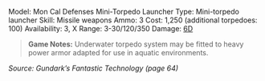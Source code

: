 Model: Mon Cal Defenses Mini-Torpedo Launcher
Type: Mini-torpedo launcher
Skill: Missile weapons
Ammo: 3
Cost: 1,250 (additional torpedoes: 100)
Availability: 3, X
Range: 3-30/120/350
Damage: <u>6D</u>

> **Game Notes:** 
> Underwater torpedo system may be fitted to heavy power armor adapted for use in aquatic environments.
> 

*Source: Gundark’s Fantastic Technology (page 64)*
